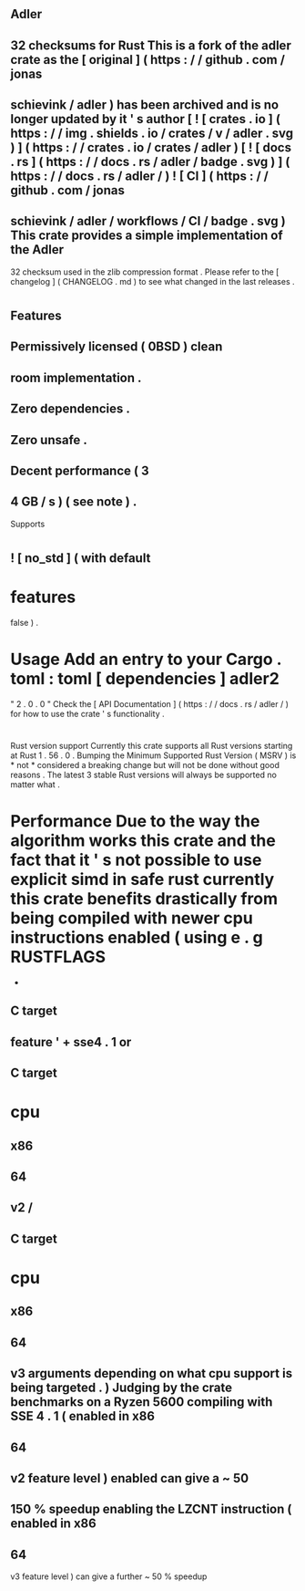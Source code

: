 #
Adler
-
32
checksums
for
Rust
This
is
a
fork
of
the
adler
crate
as
the
[
original
]
(
https
:
/
/
github
.
com
/
jonas
-
schievink
/
adler
)
has
been
archived
and
is
no
longer
updated
by
it
'
s
author
[
!
[
crates
.
io
]
(
https
:
/
/
img
.
shields
.
io
/
crates
/
v
/
adler
.
svg
)
]
(
https
:
/
/
crates
.
io
/
crates
/
adler
)
[
!
[
docs
.
rs
]
(
https
:
/
/
docs
.
rs
/
adler
/
badge
.
svg
)
]
(
https
:
/
/
docs
.
rs
/
adler
/
)
!
[
CI
]
(
https
:
/
/
github
.
com
/
jonas
-
schievink
/
adler
/
workflows
/
CI
/
badge
.
svg
)
This
crate
provides
a
simple
implementation
of
the
Adler
-
32
checksum
used
in
the
zlib
compression
format
.
Please
refer
to
the
[
changelog
]
(
CHANGELOG
.
md
)
to
see
what
changed
in
the
last
releases
.
#
#
Features
-
Permissively
licensed
(
0BSD
)
clean
-
room
implementation
.
-
Zero
dependencies
.
-
Zero
unsafe
.
-
Decent
performance
(
3
-
4
GB
/
s
)
(
see
note
)
.
-
Supports
#
!
[
no_std
]
(
with
default
-
features
=
false
)
.
#
#
Usage
Add
an
entry
to
your
Cargo
.
toml
:
toml
[
dependencies
]
adler2
=
"
2
.
0
.
0
"
Check
the
[
API
Documentation
]
(
https
:
/
/
docs
.
rs
/
adler
/
)
for
how
to
use
the
crate
'
s
functionality
.
#
#
Rust
version
support
Currently
this
crate
supports
all
Rust
versions
starting
at
Rust
1
.
56
.
0
.
Bumping
the
Minimum
Supported
Rust
Version
(
MSRV
)
is
*
not
*
considered
a
breaking
change
but
will
not
be
done
without
good
reasons
.
The
latest
3
stable
Rust
versions
will
always
be
supported
no
matter
what
.
#
#
Performance
Due
to
the
way
the
algorithm
works
this
crate
and
the
fact
that
it
'
s
not
possible
to
use
explicit
simd
in
safe
rust
currently
this
crate
benefits
drastically
from
being
compiled
with
newer
cpu
instructions
enabled
(
using
e
.
g
RUSTFLAGS
=
-
C
target
-
feature
'
+
sse4
.
1
or
-
C
target
-
cpu
=
x86
-
64
-
v2
/
-
C
target
-
cpu
=
x86
-
64
-
v3
arguments
depending
on
what
cpu
support
is
being
targeted
.
)
Judging
by
the
crate
benchmarks
on
a
Ryzen
5600
compiling
with
SSE
4
.
1
(
enabled
in
x86
-
64
-
v2
feature
level
)
enabled
can
give
a
~
50
-
150
%
speedup
enabling
the
LZCNT
instruction
(
enabled
in
x86
-
64
-
v3
feature
level
)
can
give
a
further
~
50
%
speedup

